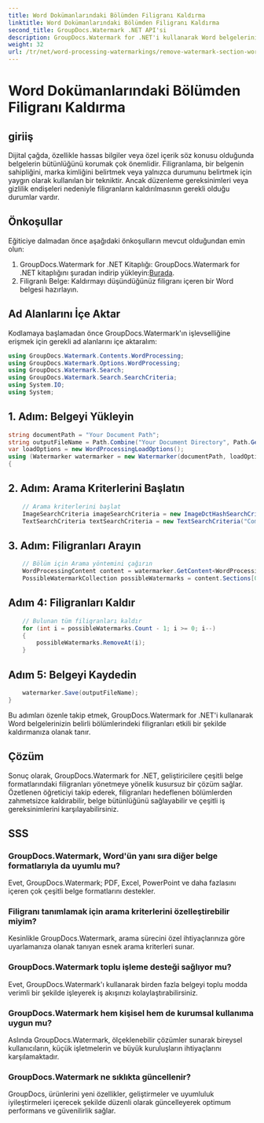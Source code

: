 ```yaml
---
title: Word Dokümanlarındaki Bölümden Filigranı Kaldırma
linktitle: Word Dokümanlarındaki Bölümden Filigranı Kaldırma
second_title: GroupDocs.Watermark .NET API'si
description: GroupDocs.Watermark for .NET'i kullanarak Word belgelerinin belirli bölümlerinden filigranları nasıl kaldıracağınızı öğrenin. Kapsamlı eğitim burada mevcuttur.
weight: 32
url: /tr/net/word-processing-watermarkings/remove-watermark-section-word-docs/
---
```


# Word Dokümanlarındaki Bölümden Filigranı Kaldırma

## giriiş
Dijital çağda, özellikle hassas bilgiler veya özel içerik söz konusu olduğunda belgelerin bütünlüğünü korumak çok önemlidir. Filigranlama, bir belgenin sahipliğini, marka kimliğini belirtmek veya yalnızca durumunu belirtmek için yaygın olarak kullanılan bir tekniktir. Ancak düzenleme gereksinimleri veya gizlilik endişeleri nedeniyle filigranların kaldırılmasının gerekli olduğu durumlar vardır.
## Önkoşullar
Eğiticiye dalmadan önce aşağıdaki önkoşulların mevcut olduğundan emin olun:
1.  GroupDocs.Watermark for .NET Kitaplığı: GroupDocs.Watermark for .NET kitaplığını şuradan indirip yükleyin:[Burada](https://releases.groupdocs.com/Watermark/net/).
2. Filigranlı Belge: Kaldırmayı düşündüğünüz filigranı içeren bir Word belgesi hazırlayın.

## Ad Alanlarını İçe Aktar
Kodlamaya başlamadan önce GroupDocs.Watermark'ın işlevselliğine erişmek için gerekli ad alanlarını içe aktaralım:
```csharp
using GroupDocs.Watermark.Contents.WordProcessing;
using GroupDocs.Watermark.Options.WordProcessing;
using GroupDocs.Watermark.Search;
using GroupDocs.Watermark.Search.SearchCriteria;
using System.IO;
using System;
```
## 1. Adım: Belgeyi Yükleyin
```csharp
string documentPath = "Your Document Path";
string outputFileName = Path.Combine("Your Document Directory", Path.GetFileName(documentPath));
var loadOptions = new WordProcessingLoadOptions();
using (Watermarker watermarker = new Watermarker(documentPath, loadOptions))
{
```
## 2. Adım: Arama Kriterlerini Başlatın
```csharp
    // Arama kriterlerini başlat
    ImageSearchCriteria imageSearchCriteria = new ImageDctHashSearchCriteria(Constants.LogoPng);
    TextSearchCriteria textSearchCriteria = new TextSearchCriteria("Company Name");
```
## 3. Adım: Filigranları Arayın
```csharp
    // Bölüm için Arama yöntemini çağırın
    WordProcessingContent content = watermarker.GetContent<WordProcessingContent>();
    PossibleWatermarkCollection possibleWatermarks = content.Sections[0].Search(textSearchCriteria.Or(imageSearchCriteria));
```
## Adım 4: Filigranları Kaldır
```csharp
    // Bulunan tüm filigranları kaldır
    for (int i = possibleWatermarks.Count - 1; i >= 0; i--)
    {
        possibleWatermarks.RemoveAt(i);
    }
```
## Adım 5: Belgeyi Kaydedin
```csharp
    watermarker.Save(outputFileName);
}
```
Bu adımları özenle takip etmek, GroupDocs.Watermark for .NET'i kullanarak Word belgelerinizin belirli bölümlerindeki filigranları etkili bir şekilde kaldırmanıza olanak tanır.

## Çözüm
Sonuç olarak, GroupDocs.Watermark for .NET, geliştiricilere çeşitli belge formatlarındaki filigranları yönetmeye yönelik kusursuz bir çözüm sağlar. Özetlenen öğreticiyi takip ederek, filigranları hedeflenen bölümlerden zahmetsizce kaldırabilir, belge bütünlüğünü sağlayabilir ve çeşitli iş gereksinimlerini karşılayabilirsiniz.
## SSS
### GroupDocs.Watermark, Word'ün yanı sıra diğer belge formatlarıyla da uyumlu mu?
Evet, GroupDocs.Watermark; PDF, Excel, PowerPoint ve daha fazlasını içeren çok çeşitli belge formatlarını destekler.
### Filigranı tanımlamak için arama kriterlerini özelleştirebilir miyim?
Kesinlikle GroupDocs.Watermark, arama sürecini özel ihtiyaçlarınıza göre uyarlamanıza olanak tanıyan esnek arama kriterleri sunar.
### GroupDocs.Watermark toplu işleme desteği sağlıyor mu?
Evet, GroupDocs.Watermark'ı kullanarak birden fazla belgeyi toplu modda verimli bir şekilde işleyerek iş akışınızı kolaylaştırabilirsiniz.
### GroupDocs.Watermark hem kişisel hem de kurumsal kullanıma uygun mu?
Aslında GroupDocs.Watermark, ölçeklenebilir çözümler sunarak bireysel kullanıcıların, küçük işletmelerin ve büyük kuruluşların ihtiyaçlarını karşılamaktadır.
### GroupDocs.Watermark ne sıklıkta güncellenir?
GroupDocs, ürünlerini yeni özellikler, geliştirmeler ve uyumluluk iyileştirmeleri içerecek şekilde düzenli olarak güncelleyerek optimum performans ve güvenilirlik sağlar.